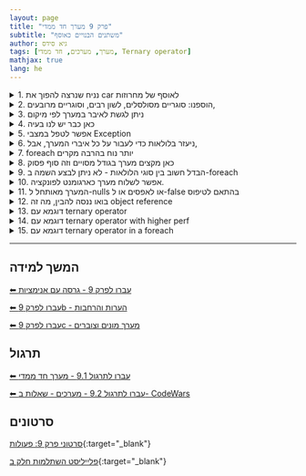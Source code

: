 ```yaml
---
layout: page
title: "פרק 9 מערך חד ממדי"
subtitle: "משתנים הבנויים כאוסף"
author: גיא סידס
tags: [מערך, מערכים, חד ממדי, Ternary operator]
mathjax: true
lang: he
---
```

<!-- see Chapter9 for the animated version for the teacher -->
<!-- https://www.perplexity.ai/search/this-page-goes-to-github-pages-z3w2NJR4SHqGVk14l89Rmw -->




<details markdown="1"><summary>1. נניח שנרצה להפוך את car לאוסף של מחרוזות</summary>

```csharp
static void Main(string[] args)
{
    string   car  =   "BMW";

    Console.WriteLine(car);
}
```
</details>

<details markdown="1"><summary>2. הוספנו: סוגריים מסולסלים, לשון רבים, וסוגריים מרובעים, </summary>

```csharp
static void Main(string[] args)
{
    string[] cars = { "BMW", "Ford", "Kia" };

    Console.WriteLine(cars); // ⟹😟לא כמו פייתון. לא ממש עוזר System.String[] מדפיס
}
```



</details>

<details markdown="1"><summary>3. ניתן לגשת לאיבר במערך לפי מיקום</summary>

```csharp
static void Main(string[] args)
{
    string[] cars = { "BMW", "Ford", "Kia" };

    Console.WriteLine(cars[0]); // prints BMW, מתנהג כמו במחרוזת
    Console.WriteLine(cars[0][1]); // ??? ומה זה ידפיס
}
```
</details>


<details markdown="1"><summary>4. כאן כבר יש לנו בעיה</summary>
פניה ל-index שלא קיים במערך תקריס את התכנית עם ndex Out Of Range Exception

```csharp
static void Main(string[] args)
{
    string[] cars = { "BMW", "Ford", "Kia" };


        Console.WriteLine(cars[0]);
        Console.WriteLine(cars[1]);
        Console.WriteLine(cars[2]);
        Console.WriteLine(cars[3]); //index out of range exception
        // Program WILL CRUSH 
        Console.ReadLine();




}
```
</details>



<details markdown="1"><summary>5. אפשר לטפל במצבי Exception</summary>
הוראת try/catch אינה בתכנית הלימודים אך תשתמש את התלמידים בהמשך.

```csharp
static void Main(string[] args)
{
    string[] cars = { "BMW", "Ford", "Kia" };
    try
    {
        Console.WriteLine(cars[0]);
        Console.WriteLine(cars[1]);
        Console.WriteLine(cars[2]);
        Console.WriteLine(cars[3]); // 😥Index Out of Range exception😥
    
    }
    catch (Exception e)
    {
        Console.WriteLine($"we had aproblem: {e.Message}");
    }
}
```
</details>


<details markdown="1"><summary>6. ניעזר בלולאות כדי לעבור על כל איברי המערך, אבל,</summary>
מעבר בלולאה על כל איברי המערך הוא קל באמצעות התחביר בו השתלמנו ללולאות עד היום: מתחילים מ-0 ומגיעים עד לפני `cars.Length`
האינדקס cars.Length הוא הראשון שחורג מהמערך. cars.Length היא **תכונה** של מערך. 

החל מסוף 2023 ניתן לאתחל מערך באופן ישיר (כלומר כולל השמת הערכים) גם בכתיבת סוגריים מרובעים

```csharp
static void Main(string[] args)
{
    string[] cars = [ "BMW", "Ford", "Kia" ]; // 🤔 ??? {מסולסלים} לא היו קודם סוגריים 😲
    
    for (int i = 0; i < cars.Length; i++)
        Console.WriteLine(cars[i]); // 👮 i גישה ישירה לאיבר באינדקס
}
```
</details>



<details markdown="1"><summary>7. foreach יותר נוח בהרבה מקרים</summary>
כאן עבור אותה מטרה אנו משתמשים בלולאה מסוג חדש - foreach - שבעצם יודעת להתגלגל על אוספים. `string car` הופך בכל סיבוב של הלולאה להיות האיבר הבא במערך, וכך ניתן להשתמש בו מבלי לדעת את המיקום שלו.
כפי שהזכרתי עכבר שאוכל חריצי גבינה, לא באמת סוכם כמה יש ואז רץ בינהם באמצעות אינדק. הוא פשוט עובר אחד אחד. 
1. בצורה זו אין לנו מידע על מיקום.
1. לא ניתן בצע כתיבה לתוך car (לעומת `cars[i] = "Toyota"` שניתן לרשום).

```csharp
static void Main(string[] args)
{
    string[] cars = { "BMW", "Ford", "Kia" }; //inline initialization

    foreach (string car in cars) 🐭
        Console.WriteLine(car); // הרבה יותר פשוט
}
```
</details>



<details markdown="1"><summary>8. כאן מקצים מערך בגודל מסויים וזה סוף פסוק</summary>
כאן מוקצה מערך ריק בגודל 5.
לא ניתן לשנות את גודל המערך. (גם אם ניתן, אסור להשתמש בזה).


```csharp
static void Main(string[] args)
{
    string[] cars = new string[5]; // איתחול לגודל 5.  לא יורשה לשנות את הגודל בהמשך
                                  // ולכן בהמשך הדרך בפרוייקטים נעבוד עם מבנים אחרים
                                 // אסור בשימוש Array.Resize(ref cars, 10); אסור בשימוש
    for (int i = 0; i < cars.Length; i++)
    {
        cars[i] = "BMW" + i;
        Console.WriteLine(cars[i]);
    }
}
```
</details>



<details markdown="1"><summary>9. הבדל חשוב בין סוגי הלולאות - לא ניתן לבצע השמה ב-foreach</summary>
כבר הבהרתי: לא ניתן לבצע השמה לאיברים בלולאת foreach. אם האיברים הם אובייקטים ניתן לפעול עליהם ולשנות את תכונותיהם

```csharp
static void Main(string[] args)
{
    string[] cars = new string[5]; // מקצה מערך בגודל 5

    foreach (string car in cars) 
        car = "BMW"; // ===== !!! השמה - לא אפשרית  ======
        // ועדיין, נח ושימושי כשעובדים עם עצמים
}
```
</details>

<details markdown="1"><summary>10. אפשר לשלוח מערך כארגומנט לפונקציה.</summary>
צורת עבודה זו תהיה צינור המידע הראשי שלנו בעבודה עם פונקציות בתרגילים הבאים
אם הפונקציה משנה את אחד הערכים במערך ה-`Main` תראת את השינוי, מפני שגם ה-Main וגם הפונקציה מצביעים לאותו מקום בזכרון. מה שמועבר לפונקציה אינו שכפול של המערך אלא שכפול של הכתובת שלו בזכרון.
כל עוד אנחנו לא מפנים את int[] nums לכתובת אחרת הפונקציה והתכנית הראשית ממשיכים לראות שתיהן את אותו אובייקט (את אותו מקום בזכרון שבו המערך היחיד נמצא)

```csharp
static void Main(string[] args)
{
    int[] nums = { 3,2,1 };
    Add10(nums);
    PrintArr(nums); // prints 13  12  11
    PrintArr(["bus", "bug", "beer", "bear"]); //instanciation in a call with [ ] ???
}
public static void Add10(int[] arr)
{
    for (int i = 0; i < arr.Length; i++)
        arr[i] += 10;
}
static void PrintArr<T>(T[] arr) // מה נסגר עם הפונקציות הגנריות האלה?
{
    foreach (var item in arr)
        Console.Write($" {item} ");
    Console.WriteLine();
}
```
</details>


<details markdown="1"><summary>11. המערך מאותחל ל-nulls או לאפסים או ל-false בהתאם לטיפוס</summary>
בבחינות יש להוסיף הערכה, שמניחים שאיברי המערך אותחלו.

```csharp
static void Main(string[] args)
{
    string[] cars = new string[5];  // אז לא יודפס כלום null אפשר להדפיס את איברי המערך. הם כולם
    //=== = "" קיימת דרישה בבחינות לבצע לולאת איתחול שמאפסת את אברי המערך. או במקרה זה מגדירה את כולם ===
    //=== מאד לא סביר ומתנגש עם העבודה עם עצמים בהמשך === אמשיך לברר לכם את הנקודה 
    Console.Write(cars[0].Length); // Null Reference Exception אבל לא ניתן לגשת לתכונה כשאין עדין עצם
    cars[0] = cars[0] + "wow";    // null ובכל זאת ניתן לשרשר מחרוזת עם 

}
```
</details>


<details markdown="1"><summary>12. בואו ננסה להבין, מה זה object reference</summary>
כאן מודגם מה שאסור לעשות. ברגע שיש הוראת השמה כפי שמופיעה בפוקציה `WillItChange` מוקצה מערך חדש, בכתובת חדשה בזכרון וזו הכתובת שעליה מצביע מעתה `arr` **למשתנה `chars` אין שום מושג** שהשינוי הזה קרה. בדיוק כפי שכאשר אנו משנים פרמטר בפונקציה - מי ששלח לנו את הארגומנט לא יכול לדעת ששינוי כזה קרה.

```csharp
static void Main(string[] args)
{
    char[] chars = ['h', 'e', 'l', 'l', 'o'];
    PrintArr(chars); //        h  e  l  l  o
    WillItChange_יתשנה_או_לא(chars);
    PrintArr(chars); // Stays  h  e  l  l  o
}

static void WillItChange_יתשנה_או_לא(char[] arr)
{
    arr = ['h', 'e', 'l', 'l', '_', 'N', 'o'];
}

```
</details>

<details markdown="1"><summary>13. דוגמא עם ternary operator</summary>
טרנרי נכתב באופן הבא:
yes/no question? value if yes : value if no

או במילים אחרות:

`logical expression? value if true : value if false`

ראו דוגמא נוספת קצת יותר קריאה בקטע הבא.

```csharp
static void Main(string[] args)
{
    string[] cars = ["BMW", "Ford", "Kia" ,"T"]; // 🤔 ??? {מסולסלים} לא היו קודם סוגריים 😲

    for (int i = 0; i < cars.Length; i++)
    {
        //ternary operator
        Console.WriteLine($"{cars[i]} is " +
            $"{cars[i].Length} meter{(cars[i].Length>1 ? "s" : "")} long"); // 👮 i גישה ישירה לאיבר באינדקס
    }
        
}

```
</details>


<details markdown="1"><summary>14. דוגמא עם ternary operator with higher perf</summary>

```csharp
static void Main(string[] args)
{
    string[] cars = ["BMW", "Ford", "Kia" ,"T"]; // 🤔 ??? {מסולסלים} לא היו קודם סוגריים 😲

    for (int i = 0; i < cars.Length; i++)
    {
        //ternary operator
        string c = cars[i]; // 👮 i גישה ישירה לאיבר באינדקס
        string sOrNos = c.Length > 1 ? "s" : ""; // Ternary
        Console.WriteLine($"{c} is {c.Length} meter{sOrNos} long"); // 👮 i גישה ישירה לאיבר באינדקס
    }     
}

```
</details>


<details markdown="1"><summary>15. דוגמא עם ternary operator in a foreach</summary>
שוב דוגמא של טרנטי - וכאן בולטת הפשטות של כתיבה בעזרת לולאת foreach

```csharp
static void Main(string[] args)
{
    string[] cars = ["BMW", "Ford", "Kia" ,"T"]; 

    foreach (var c in cars)
    {
        string sOrNos = c.Length > 1 ? "s" : ""; // Ternary
        Console.WriteLine($"{c} is {c.Length} meter{sOrNos} long"); 
    }      
}
```
</details>







---

## המשך למידה
[⬅ עברו לפרק 9 - גרסה עם אנימציות](/cs2/Chapter9)


[⬅ עברו לפרק 9b - הערות והרחבות](/cs2/Chapter9b)

[⬅ עברו לפרק 9c - מערך מונים וצוברים](/cs2/Chapter9c)


## תרגול

[⬅ עברו לתרגול 9.1 - מערך חד ממדי](/cs2/Chapter9Ex9.1)

[⬅ עברו לתרגול 9.2 - מערכים - שאלות ב- CodeWars](/cs2/Chapter9Ex9.2)



## סרטונים

[סרטוני פרק 9: פעולות](https://www.youtube.com/playlist?list=PLnVUJu2KuoA2cT3X-Fui7j6HZJWZM6vnK){:target="_blank"}

[פלייליסט השתלמות חלק ב](https://www.youtube.com/playlist?list=PLnVUJu2KuoA0igr7xHclrzS2O7bBaqg2S){:target="_blank"}